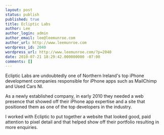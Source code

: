 ```yaml
---
layout: post
status: publish
published: true
title: Ecliptic Labs
author: Lee
author_login: admin
author_email: lee@leemunroe.com
author_url: http://www.leemunroe.com
wordpress_id: 2040
wordpress_url: http://www.leemunroe.com/?p=2040
date: 2010-07-21 18:29:42.000000000 -07:00
comments: []
---
```

Ecliptic Labs are undoubtedly one of Northern Ireland's top iPhone development companies responsible for iPhone apps such as MailChimp and Used Cars NI.

As a newly established company, in early 2010 they needed a web presence that showed off their iPhone app expertise and a site that positioned them as one of the top developers in the industry.

I worked with Ecliptic to put together a website that looked good, paid attention to pixel detail and that helped show off their portfolio resulting in more enquiries.
